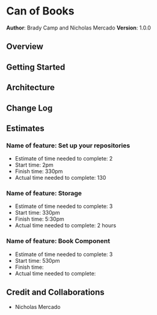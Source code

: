 # Can of Books

**Author**: Brady Camp and Nicholas Mercado
**Version**: 1.0.0

## Overview
<!-- Provide a high level overview of what this application is and why you are building it, beyond the fact that it's an assignment for this class. (i.e. What's your problem domain?) -->

## Getting Started
<!-- What are the steps that a user must take in order to build this app on their own machine and get it running? -->

## Architecture
<!-- Provide a detailed description of the application design. What technologies (languages, libraries, etc) you're using, and any other relevant design information. -->

## Change Log
<!-- Use this area to document the iterative changes made to your application as each feature is successfully implemented. Use time stamps. Here's an example:

01-01-2001 4:59pm - Application now has a fully-functional express server, with a GET route for the location resource. -->

## Estimates

### Name of feature: Set up your repositories

- Estimate of time needed to complete: 2
- Start time: 2pm
- Finish time: 330pm
- Actual time needed to complete: 130

### Name of feature: Storage

- Estimate of time needed to complete: 3
- Start time: 330pm
- Finish time: 5:30pm
- Actual time needed to complete: 2 hours

### Name of feature: Book Component

- Estimate of time needed to complete: 3
- Start time: 530pm
- Finish time:
- Actual time needed to complete:

## Credit and Collaborations

- Nicholas Mercado

